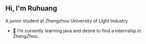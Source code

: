 ## Hi, I'm Ruhuang

A junior student at Zhengzhou University of Light Industry

- 🌱 I’m currently learning java and desire to find a internship in ZhengZhou.

